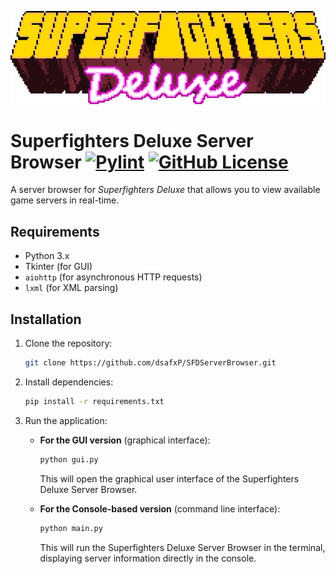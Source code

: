[![Superfighters Deluxe Logo](img/SFD_titleLoop.gif)](https://www.superfightersdeluxe.com)

# Superfighters Deluxe Server Browser [![Pylint](https://github.com/dsafxP/SFDServerBrowser/actions/workflows/pylint.yml/badge.svg)](https://github.com/dsafxP/SFDServerBrowser/actions/workflows/pylint.yml) [![GitHub License](https://img.shields.io/github/license/dsafxP/SFDServerBrowser)](LICENSE)

A server browser for *Superfighters Deluxe* that allows you to view available game servers in real-time.

## Requirements

- Python 3.x
- Tkinter (for GUI)
- `aiohttp` (for asynchronous HTTP requests)
- `lxml` (for XML parsing)

## Installation

1. Clone the repository:
   ```bash
   git clone https://github.com/dsafxP/SFDServerBrowser.git
   ```

2. Install dependencies:
   ```bash
   pip install -r requirements.txt
   ```

3. Run the application:

   - **For the GUI version** (graphical interface):
     ```bash
     python gui.py
     ```

     This will open the graphical user interface of the Superfighters Deluxe Server Browser.

   - **For the Console-based version** (command line interface):
     ```bash
     python main.py
     ```

     This will run the Superfighters Deluxe Server Browser in the terminal, displaying server information directly in the console.
